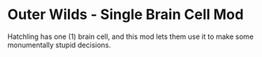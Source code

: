 # Outer Wilds - Single Brain Cell Mod
 Hatchling has one (1) brain cell, and this mod lets them use it to make some monumentally stupid decisions.
